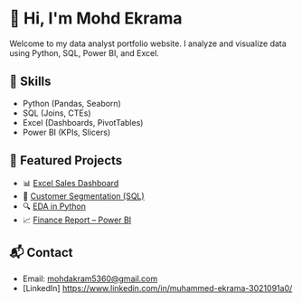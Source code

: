 # 👋 Hi, I'm Mohd Ekrama

Welcome to my data analyst portfolio website. I analyze and visualize data using Python, SQL, Power BI, and Excel.

## 🔧 Skills
- Python (Pandas, Seaborn)
- SQL (Joins, CTEs)
- Excel (Dashboards, PivotTables)
- Power BI (KPIs, Slicers)

## 📁 Featured Projects
- 📊 [Excel Sales Dashboard](https://github.com/Mohdekrama/data-analyst-portfolio)
- 🧠 [Customer Segmentation (SQL)](https://github.com/Mohdekrama/data-analyst-portfolio)
- 🔍 [EDA in Python](https://github.com/Mohdekrama/data-analyst-portfolio)
- 📈 [Finance Report – Power BI](https://github.com/Mohdekrama/data-analyst-portfolio)

## 📬 Contact
- Email: mohdakram5360@gmail.com
- [LinkedIn] https://www.linkedin.com/in/muhammed-ekrama-3021091a0/

